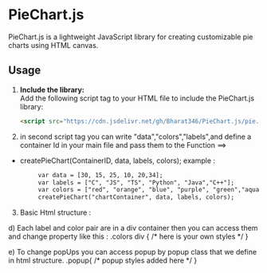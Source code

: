 # PieChart.js

PieChart.js is a lightweight JavaScript library for creating customizable pie charts using HTML canvas.

## Usage

1. **Include the library:**  
   Add the following script tag to your HTML file to include the PieChart.js library:
   
   ```html
   <script src="https://cdn.jsdelivr.net/gh/Bharat346/PieChart.js/pie.js"></script>


2. in second script tag you can write "data","colors","labels",and define a container Id in your main file and pass them to the Function ==> 
+ createPieChart(ContainerID, data, labels, colors);
example :
  ```html
       var data = [30, 15, 25, 10, 20,34];
       var labels = ["C", "JS", "TS", "Python", "Java","C++"];
       var colors = ["red", "orange", "blue", "purple", "green","aqua"];
       createPieChart("chartContainer", data, labels, colors);

3. Basic Html structure : 
<div id = "user_given_id">
  <!-- you can add more items here like heading with own styles -->
  <div class = "popup"></div>
  <div class = "colors"></div>
</div>

d) Each label and color pair are in a div container then you can access them and change property like this : 
.colors div {
  /* here is your own styles */
}

e) To change popUps you can access popup by popup class that we define in html structure.
.popup{
   /* popup styles added here */ 
}


